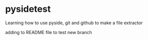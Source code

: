 # pysidetest
Learning how to use pyside, git and github to make a file extractor

adding to README file to test new branch
